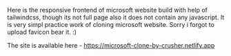 Here is the responsive frontend of microsoft website build with help of tailwindcss, though its not full page also it does not contain any javascript. It is very simpl practice work of cloning microsoft website. Sorry i forgot to upload favicon bear it. :)

The site is available here - https://microsoft-clone-by-crusher.netlify.app
